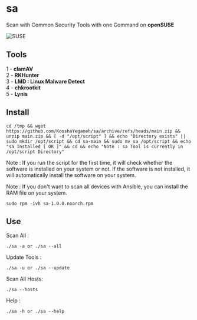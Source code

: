 # sa

Scan with Common Security Tools with one Command on **openSUSE**

![SUSE](https://en.opensuse.org/images/f/f2/Button-laptop-colour.png)

## Tools

1 - **clamAV**  
2 - **RKHunter**  
3 - **LMD : Linux Malware Detect**  
4 - **chkrootkit**  
5 - **Lynis**

## Install

```
cd /tmp && wget https://github.com/KooshaYeganeh/sa/archive/refs/heads/main.zip && unzip main.zip && [ -d "/opt/script" ] && echo "Directory exists" || sudo mkdir /opt/script && cd sa-main && sudo mv sa /opt/script && echo "sa Installed [ OK ]" && cd && echo "Note : sa Tool is currently in /opt/script Directory"
```

Note : If you run the script for the first time, it will check whether the software is installed on your system or not. If the software is not installed, it will automatically install the software on your system.

Note : If you don't want to scan all devices with Ansible, you can install the RAM file on your system.

```
sudo rpm -ivh sa-1.0.0.noarch.rpm
```


## Use


Scan All : 

```
./sa -a or ./sa --all
```

Update Tools : 

```
./sa -u or ./sa --update
```

Scan All Hosts:

```
./sa --hosts
```


Help :

```
./sa -h or ./sa --help
```


